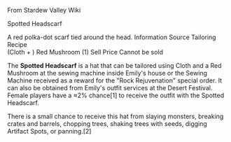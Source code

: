 From Stardew Valley Wiki

Spotted Headscarf

A red polka-dot scarf tied around the head. Information Source Tailoring Recipe  
(Cloth + ) Red Mushroom (1) Sell Price Cannot be sold

The **Spotted Headscarf** is a hat that can be tailored using Cloth and a Red Mushroom at the sewing machine inside Emily's house or the Sewing Machine received as a reward for the "Rock Rejuvenation" special order. It can also be obtained from Emily's outfit services at the Desert Festival. Female players have a ≈2% chance\[1] to receive the outfit with the Spotted Headscarf.

There is a small chance to receive this hat from slaying monsters, breaking crates and barrels, chopping trees, shaking trees with seeds, digging Artifact Spots, or panning.\[2]